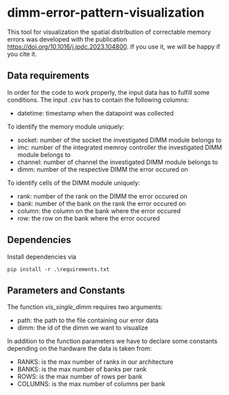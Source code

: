 # dimm-error-pattern-visualization

This tool for visualization the spatial distribution of correctable memory errors was developed with the publication https://doi.org/10.1016/j.jpdc.2023.104800. If you use it, we will be happy if you cite it.

## Data requirements
In order for the code to work properly, the input data has to fulfill some conditions. 
The input .csv has to contain the following columns:

- datetime: timestamp when the datapoint was collected

To identify the memory module uniquely:
- socket: number of the socket the investigated DIMM module belongs to
- imc: number of the integrated memroy controller the investigated DIMM module belongs to
- channel: number of channel the investigated DIMM module belongs to
- dimm: number of the respective DIMM the error occured on

To identify cells of the DIMM module uniquely:
- rank: number of the rank on the DIMM the error occured on
- bank: number of the bank on the rank the error occured on
- column: the column on the bank where the error occured
- row: the row on the bank where the error occured



## Dependencies
Install dependencies via 
```
pip install -r .\requirements.txt
```

## Parameters and Constants

The function *vis_single_dimm* requires two arguments:
- path: the path to the file containing our error data
- dimm: the id of the dimm we want to visualize

In addition to the function parameters we have to declare some constants depending on the hardware the data is taken from:
- RANKS: is the max number of ranks in our architecture
- BANKS: is the max number of banks per rank
- ROWS: is the max number of rows per bank
- COLUMNS: is the max number of columns per bank
